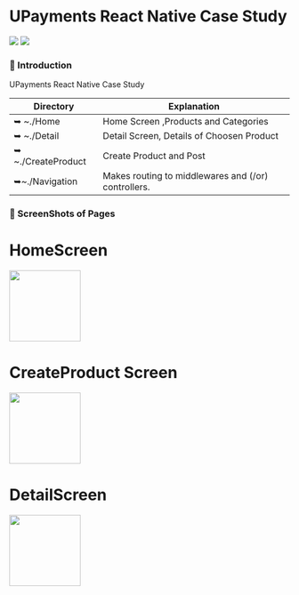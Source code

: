 # UPayments React Native Case Study







![](https://img.shields.io/badge/React%20Native-black?logo=react&logoColor=blue)
![](https://img.shields.io/badge/JavaScript-F7DF1E?logo=javascript&logoColor=black)


### 🎀 Introduction
 UPayments React Native Case Study









| Directory                | Explanation                                                                                |
| ------------------------ | ------------------------------------------------------------------------------------------ |                    
| ➥ ~./Home              |Home Screen ,Products and Categories                                                                    |
| ➥ ~./Detail           | Detail Screen, Details of Choosen Product                                                                                      |
| ➥ ~./CreateProduct           | Create Product and Post                                                                                      |
| ➥~./Navigation         | Makes routing to middlewares and (/or) controllers.                                        |
           
### 🎀 ScreenShots of Pages
# HomeScreen

<img src="https://user-images.githubusercontent.com/57766774/173921799-a4ab0134-43d7-460f-853c-be67097f0e63.png" width="128"/>

# CreateProduct Screen


<img src="https://user-images.githubusercontent.com/57766774/173921813-6750a046-5f18-4014-9b92-2534991b7655.png" width="128"/>

# DetailScreen
<img src="https://user-images.githubusercontent.com/57766774/173921824-bbe8479d-0a32-4345-b214-f0fd532b5c50.png" width="128"/>











